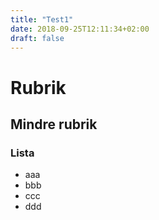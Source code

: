 ```yaml
---
title: "Test1"
date: 2018-09-25T12:11:34+02:00
draft: false
---
```

# Rubrik
## Mindre rubrik
### Lista
- aaa
- bbb
- ccc
- ddd


